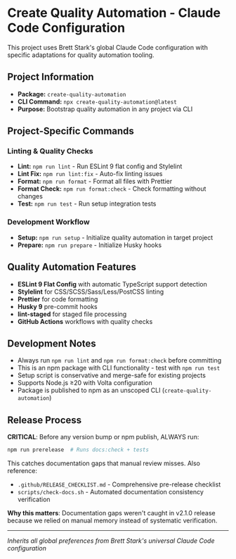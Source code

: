 # Create Quality Automation - Claude Code Configuration

This project uses Brett Stark's global Claude Code configuration with specific adaptations for quality automation tooling.

## Project Information

- **Package:** `create-quality-automation`
- **CLI Command:** `npx create-quality-automation@latest`
- **Purpose:** Bootstrap quality automation in any project via CLI

## Project-Specific Commands

### Linting & Quality Checks

- **Lint:** `npm run lint` - Run ESLint 9 flat config and Stylelint
- **Lint Fix:** `npm run lint:fix` - Auto-fix linting issues
- **Format:** `npm run format` - Format all files with Prettier
- **Format Check:** `npm run format:check` - Check formatting without changes
- **Test:** `npm run test` - Run setup integration tests

### Development Workflow

- **Setup:** `npm run setup` - Initialize quality automation in target project
- **Prepare:** `npm run prepare` - Initialize Husky hooks

## Quality Automation Features

- **ESLint 9 Flat Config** with automatic TypeScript support detection
- **Stylelint** for CSS/SCSS/Sass/Less/PostCSS linting
- **Prettier** for code formatting
- **Husky 9** pre-commit hooks
- **lint-staged** for staged file processing
- **GitHub Actions** workflows with quality checks

## Development Notes

- Always run `npm run lint` and `npm run format:check` before committing
- This is an npm package with CLI functionality - test with `npm run test`
- Setup script is conservative and merge-safe for existing projects
- Supports Node.js ≥20 with Volta configuration
- Package is published to npm as an unscoped CLI (`create-quality-automation`)

## Release Process

**CRITICAL**: Before any version bump or npm publish, ALWAYS run:

```bash
npm run prerelease  # Runs docs:check + tests
```

This catches documentation gaps that manual review misses. Also reference:

- `.github/RELEASE_CHECKLIST.md` - Comprehensive pre-release checklist
- `scripts/check-docs.sh` - Automated documentation consistency verification

**Why this matters**: Documentation gaps weren't caught in v2.1.0 release because we relied on manual memory instead of systematic verification.

---

_Inherits all global preferences from Brett Stark's universal Claude Code configuration_
